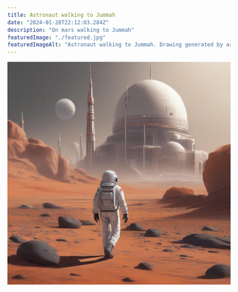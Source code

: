 ```yaml
---
title: Astronaut walking to Jummah
date: "2024-01-28T22:12:03.284Z"
description: "On mars walking to Jummah"
featuredImage: "./featured.jpg"
featuredImageAlt: "Astronaut walking to Jummah. Drawing generated by artificial intelligence."
---
```


![Astronaut on mars walking to jummah](./featured.jpg)